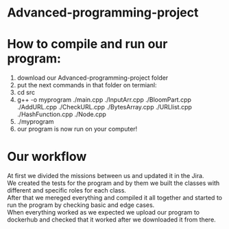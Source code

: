 # Advanced-programming-project

# How to compile and run our program:

1. download our Advanced-programming-project folder
2. put the next commands in that folder on termianl:
3. cd src
4. g++ -o myprogram ./main.cpp ./InputArr.cpp ./BloomPart.cpp ./AddURL.cpp ./CheckURL.cpp ./BytesArray.cpp ./URLlist.cpp ./HashFunction.cpp ./Node.cpp
5. ./myprogram
6. our program is now run on your computer!



# Our workflow

At first we divided the missions between us and updated it in the Jira. <br>
We created the tests for the program and by them we built the classes with different and specific roles for each class. <br>
After that we mereged everything and compiled it all together and started to run the program by checking basic and edge cases. <br>
When everything worked as we expected we upload our program to dockerhub and checked that it worked after we downloaded it from there.
